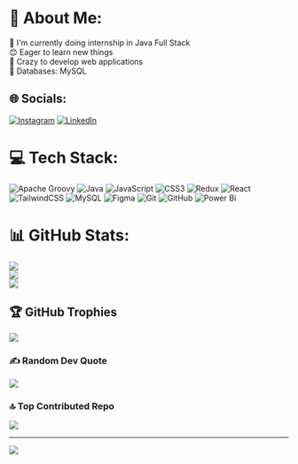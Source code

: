 # 💫 About Me:
🎯 I'm currently doing internship in Java Full Stack<br>😊 Eager to learn new things<br>🥽 Crazy to develop web applications<br>🔐 Databases: MySQL


## 🌐 Socials:
[![Instagram](https://img.shields.io/badge/Instagram-%23E4405F.svg?logo=Instagram&logoColor=white)](https://instagram.com/adityaadarsh_8888) [![LinkedIn](https://img.shields.io/badge/LinkedIn-%230077B5.svg?logo=linkedin&logoColor=white)](https://linkedin.com/in/aditya-adarsh-3a7166260) 

# 💻 Tech Stack:
![Apache Groovy](https://img.shields.io/badge/Apache%20Groovy-4298B8.svg?style=flat&logo=Apache+Groovy&logoColor=white) ![Java](https://img.shields.io/badge/java-%23ED8B00.svg?style=flat&logo=openjdk&logoColor=white) ![JavaScript](https://img.shields.io/badge/javascript-%23323330.svg?style=flat&logo=javascript&logoColor=%23F7DF1E) ![CSS3](https://img.shields.io/badge/css3-%231572B6.svg?style=flat&logo=css3&logoColor=white) ![Redux](https://img.shields.io/badge/redux-%23593d88.svg?style=flat&logo=redux&logoColor=white) ![React](https://img.shields.io/badge/react-%2320232a.svg?style=flat&logo=react&logoColor=%2361DAFB) ![TailwindCSS](https://img.shields.io/badge/tailwindcss-%2338B2AC.svg?style=flat&logo=tailwind-css&logoColor=white) ![MySQL](https://img.shields.io/badge/mysql-4479A1.svg?style=flat&logo=mysql&logoColor=white) ![Figma](https://img.shields.io/badge/figma-%23F24E1E.svg?style=flat&logo=figma&logoColor=white) ![Git](https://img.shields.io/badge/git-%23F05033.svg?style=flat&logo=git&logoColor=white) ![GitHub](https://img.shields.io/badge/github-%23121011.svg?style=flat&logo=github&logoColor=white) ![Power Bi](https://img.shields.io/badge/power_bi-F2C811?style=flat&logo=powerbi&logoColor=black)
# 📊 GitHub Stats:
![](https://github-readme-stats.vercel.app/api?username=AdityaAdarsh8888&theme=dark&hide_border=false&include_all_commits=false&count_private=false)<br/>
![](https://github-readme-streak-stats.herokuapp.com/?user=AdityaAdarsh8888&theme=dark&hide_border=false)<br/>
![](https://github-readme-stats.vercel.app/api/top-langs/?username=AdityaAdarsh8888&theme=dark&hide_border=false&include_all_commits=false&count_private=false&layout=compact)

## 🏆 GitHub Trophies
![](https://github-profile-trophy.vercel.app/?username=AdityaAdarsh8888&theme=radical&no-frame=false&no-bg=true&margin-w=4)

### ✍️ Random Dev Quote
![](https://quotes-github-readme.vercel.app/api?type=horizontal&theme=radical)

### 🔝 Top Contributed Repo
![](https://github-contributor-stats.vercel.app/api?username=AdityaAdarsh8888&limit=5&theme=dark&combine_all_yearly_contributions=true)

---
[![](https://visitcount.itsvg.in/api?id=AdityaAdarsh8888&icon=0&color=0)](https://visitcount.itsvg.in)

<!-- Proudly created with GPRM ( https://gprm.itsvg.in ) -->

